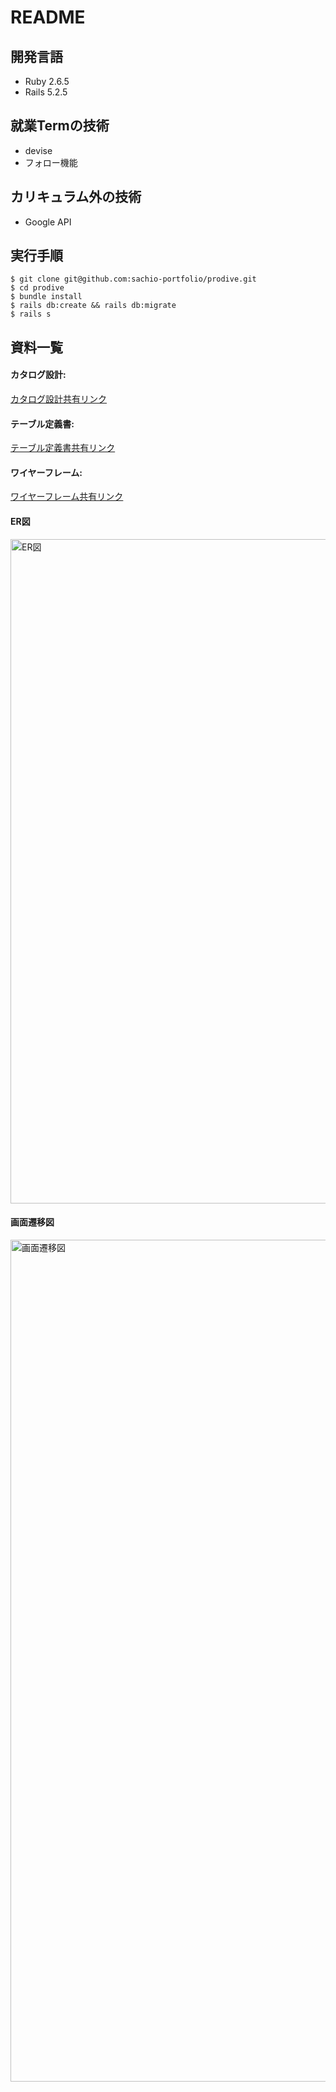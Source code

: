 # README



## 開発言語

* Ruby 2.6.5
* Rails 5.2.5



## 就業Termの技術

* devise
* フォロー機能



## カリキュラム外の技術

* Google API



## 実行手順

```shell
$ git clone git@github.com:sachio-portfolio/prodive.git
$ cd prodive
$ bundle install
$ rails db:create && rails db:migrate
$ rails s
```

## 資料一覧

#### カタログ設計:

[カタログ設計共有リンク](https://docs.google.com/spreadsheets/d/1AY3INxswIw8aCZM5NPOUZ_2eTNjEHSc35VDY_JFjl58/edit?usp=sharing "Googleスプレッドシートへ")

#### テーブル定義書:

[テーブル定義書共有リンク](https://docs.google.com/spreadsheets/d/1AY3INxswIw8aCZM5NPOUZ_2eTNjEHSc35VDY_JFjl58/edit?usp=sharing "Googleスプレッドシートへ")

#### ワイヤーフレーム:

[ワイヤーフレーム共有リンク](https://cacoo.com/diagrams/xto9GIk9M80VectF/B3049)

#### ER図

<img width="1063" alt="ER図" src="https://user-images.githubusercontent.com/73353020/128625279-c52ef111-a40a-4a70-acfe-68da1e4ddadd.png">

#### 画面遷移図

<img width="1347" alt="画面遷移図" src="https://user-images.githubusercontent.com/73353020/128624889-65b20b37-da76-4b54-9146-48d8c9aa5c54.png">
